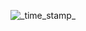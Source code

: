<img src="https://img.shields.io/badge/Updated-June 4, 2019-green.svg?longCache=true&style=flat-square"
      alt="_time_stamp_" />
